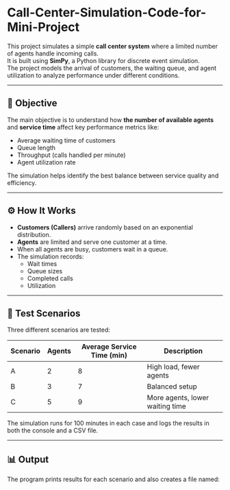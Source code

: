 # Call-Center-Simulation-Code-for-Mini-Project

This project simulates a simple **call center system** where a limited number of agents handle incoming calls.  
It is built using **SimPy**, a Python library for discrete event simulation.  
The project models the arrival of customers, the waiting queue, and agent utilization to analyze performance under different conditions.

---

## 🎯 **Objective**

The main objective is to understand how **the number of available agents** and **service time** affect key performance metrics like:

- Average waiting time of customers  
- Queue length  
- Throughput (calls handled per minute)  
- Agent utilization rate  

The simulation helps identify the best balance between service quality and efficiency.

---

## ⚙️ **How It Works**

- **Customers (Callers)** arrive randomly based on an exponential distribution.
- **Agents** are limited and serve one customer at a time.
- When all agents are busy, customers wait in a queue.
- The simulation records:
  - Wait times
  - Queue sizes
  - Completed calls
  - Utilization

---

## 🧩 **Test Scenarios**

Three different scenarios are tested:

| Scenario | Agents | Average Service Time (min) | Description |
|-----------|---------|-----------------------------|--------------|
| A | 2 | 8 | High load, fewer agents |
| B | 3 | 7 | Balanced setup |
| C | 5 | 9 | More agents, lower waiting time |

The simulation runs for 100 minutes in each case and logs the results in both the console and a CSV file.

---

## 📊 **Output**

The program prints results for each scenario and also creates a file named:

